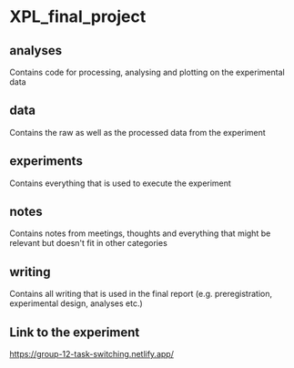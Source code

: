 # XPL_final_project  

## analyses  
Contains code for processing, analysing and plotting on the experimental data  

## data
Contains the raw as well as the processed data from the experiment

## experiments
Contains everything that is used to execute the experiment

## notes
Contains notes from meetings, thoughts and everything that might be relevant but doesn't fit in other categories

## writing
Contains all writing that is used in the final report (e.g. preregistration, experimental design, analyses etc.)  

## Link to the experiment  
https://group-12-task-switching.netlify.app/

